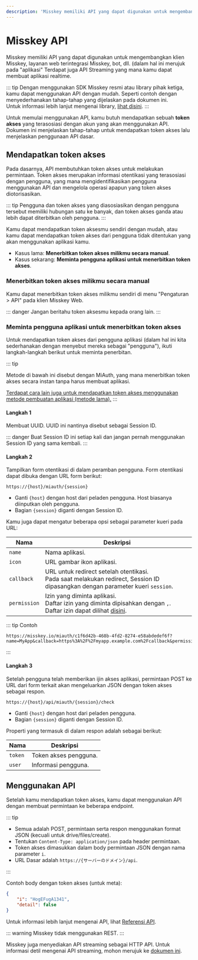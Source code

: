 ```yaml
---
description: 'Misskey memiliki API yang dapat digunakan untuk mengembangkan klien Misskey, layanan web terintegrasi Misskey, bot, dll. (dalam hal ini merujuk pada "aplikasi")'
---
```


# Misskey API
Misskey memiliki API yang dapat digunakan untuk mengembangkan klien Misskey, layanan web terintegrasi Misskey, bot, dll. (dalam hal ini merujuk pada "aplikasi"
Terdapat juga API Streaming yang mana kamu dapat membuat aplikasi realtime.

::: tip
Dengan menggunakan SDK Misskey resmi atau library pihak ketiga, kamu dapat menggunakan API dengan mudah. Seperti contoh dengan menyederhanakan tahap-tahap yang dijelaskan pada dokumen ini.\
Untuk informasi lebih lanjut mengenai library, [lihat disini](./libraries).
:::

Untuk memulai menggunakan API, kamu butuh mendapatkan sebuah **token akses** yang terasosiasi dengan akun yang akan menggunakan API.
Dokumen ini menjelaskan tahap-tahap untuk mendapatkan token akses lalu menjelaskan penggunaan API dasar.

## Mendapatkan token akses
Pada dasarnya, API membutuhkan token akses untuk melakukan permintaan.
Token akses merupakan informasi otentikasi yang terasosiasi dengan pengguna, yang mana mengidentifikasikan pengguna menggunakan API dan mengelola operasi apapun yang token akses diotorisasikan.

::: tip
Pengguna dan token akses yang diasosiasikan dengan pengguna tersebut memiliki hubungan satu ke banyak, dan token akses ganda atau lebih dapat diterbitkan oleh pengguna.
:::

Kamu dapat mendapatkan token aksesmu sendiri dengan mudah, atau kamu dapat mendapatkan token akses dari pengguna tidak ditentukan yang akan menggunakan aplikasi kamu.

- Kasus lama: **Menerbitkan token akses milikmu secara manual**.
- Kasus sekarang: **Meminta pengguna aplikasi untuk menerbitkan token akses**.

### Menerbitkan token akses milikmu secara manual
Kamu dapat menerbitkan token akses milikmu sendiri di menu "Pengaturan > API" pada klien Misskey Web.

::: danger
Jangan beritahu token aksesmu kepada orang lain.
:::

### Meminta pengguna aplikasi untuk menerbitkan token akses
Untuk mendapatkan token akses dari pengguna aplikasi (dalam hal ini kita sederhanakan dengan menyebut mereka sebagai "pengguna"), ikuti langkah-langkah berikut untuk meminta penerbitan.

::: tip

Metode di bawah ini disebut dengan MiAuth, yang mana menerbitkan token akses secara instan tanpa harus membuat aplikasi.

[Terdapat cara lain juga untuk mendapatkan token akses menggunakan metode pembuatan aplikasi (metode lama).](./app)
:::

#### Langkah 1
Membuat UUID. UUID ini nantinya disebut sebagai Session ID.

::: danger
Buat Session ID ini setiap kali dan jangan pernah menggunakan Session ID yang sama kembali.
:::

#### Langkah 2
Tampilkan form otentikasi di dalam peramban pengguna. Form otentikasi dapat dibuka dengan URL form berikut: 

```:no-line-numbers
https://{host}/miauth/{session}
```

- Ganti `{host}` dengan host dari peladen pengguna. Host biasanya diinputkan oleh pengguna.
- Bagian `{session}` diganti dengan Session ID.

Kamu juga dapat mengatur beberapa opsi sebagai parameter kueri pada URL:

| Nama         | Deskripsi                                                                                                                             |
| ------------ | -------------------------------------------------------------------------------------------------------------------------------- |
| `name`       | Nama aplikasi.                                                                                                             |
| `icon`       | URL gambar ikon aplikasi.                                                                                              |
| `callback`   | URL untuk redirect setelah otentikasi.<br>Pada saat melakukan redirect, Session ID dipasangkan dengan parameter kueri `session`.         |
| `permission` | Izin yang diminta aplikasi.<br>Daftar izin yang diminta dipisahkan dengan `,`. Daftar izin dapat dilihat [disini](./permission.md). |

::: tip Contoh
```:no-line-numbers
https://misskey.io/miauth/c1f6d42b-468b-4fd2-8274-e58abdedef6f?name=MyApp&callback=https%3A%2F%2Fmyapp.example.com%2Fcallback&permission=write:notes,write:following,read:drive
```
:::

#### Langkah 3
Setelah pengguna telah memberikan ijin akses aplikasi, permintaan POST ke URL dari form terkait akan mengeluarkan JSON dengan token akses sebagai respon.

```:no-line-numbers
https://{host}/api/miauth/{session}/check
```

- Ganti `{host}` dengan host dari peladen pengguna. 
- Bagian `{session}` diganti dengan Session ID.

Properti yang termasuk di dalam respon adalah sebagai berikut:

| Nama    | Deskripsi                         |
| ------- | ---------------------------- |
| `token` | Token akses pengguna. |
| `user`  | Informasi pengguna.             |

## Menggunakan API
Setelah kamu mendapatkan token akses, kamu dapat menggunakan API dengan membuat permintaan ke beberapa endpoint.

::: tip

- Semua adalah POST, permintaan serta respon menggunakan format JSON (kecuali untuk drive/files/create).
- Tentukan `Content-Type: application/json` pada header permintaan.
- Token akses dimasukkan dalam body permintaan JSON dengan nama parameter `i`.
- URL Dasar adalah `https://{サーバーのドメイン}/api`.

:::

Contoh body dengan token akses (untuk meta):

```json
{
    "i": "HogEFugA1341",
    "detail": false
}
```

Untuk informasi lebih lanjut mengenai API, lihat [Referensi API](./endpoints.html).

::: warning
Misskey tidak menggunakan REST.
:::

Misskey juga menyediakan API streaming sebagai HTTP API. Untuk informasi detil mengenai API streaming, mohon merujuk ke [dokumen ini](./streaming/index.md).
